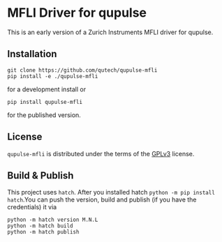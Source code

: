 # MFLI Driver for qupulse

This is an early version of a Zurich Instruments MFLI driver for qupulse.

## Installation

```console
git clone https://github.com/qutech/qupulse-mfli
pip install -e ./qupulse-mfli
```

for a development install or

```console
pip install qupulse-mfli
```

for the published version.

## License

`qupulse-mfli` is distributed under the terms of the [GPLv3](https://spdx.org/licenses/GPL-3.0.html) license.

## Build & Publish

This project uses `hatch`. After you installed hatch `python -m pip install hatch`.You can push the version, build and publish (if you have the credentials) it via
```console
python -m hatch version M.N.L
python -m hatch build
python -m hatch publish
```

